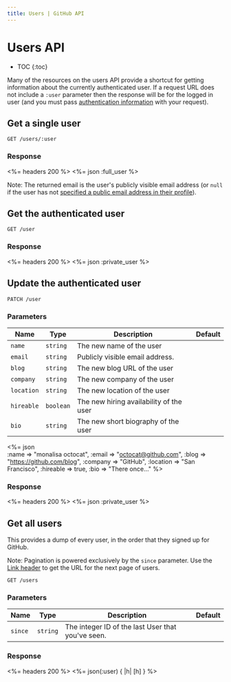 ```yaml
---
title: Users | GitHub API
---
```


# Users API

* TOC
{:toc}

Many of the resources on the users API provide a shortcut for getting
information about the currently authenticated user. If a request URL
does not include a `:user` parameter then the response will be for the
logged in user (and you must pass [authentication
information](/v3/#authentication) with your request).

## Get a single user

    GET /users/:user

### Response

<%= headers 200 %>
<%= json :full_user %>

Note: The returned email is the user's publicly visible email address
(or `null` if the user has not [specified a public email address in their profile](https://github.com/settings/profile)).

## Get the authenticated user

    GET /user

### Response

<%= headers 200 %>
<%= json :private_user %>

## Update the authenticated user

    PATCH /user

### Parameters

Name | Type | Description | Default
-----|------|-------------|---------
`name`|`string` | The new name of the user|
`email`|`string` | Publicly visible email address.|
`blog`|`string` | The new blog URL of the user|
`company`|`string` | The new company of the user|
`location`|`string` | The new location of the user|
`hireable`|`boolean` | The new hiring availability of the user|
`bio`|`string` | The new short biography of the user|


<%= json \
    :name     => "monalisa octocat",
    :email    => "octocat@github.com",
    :blog     => "https://github.com/blog",
    :company  => "GitHub",
    :location => "San Francisco",
    :hireable => true,
    :bio      => "There once..."
%>

### Response

<%= headers 200 %>
<%= json :private_user %>

## Get all users

This provides a dump of every user, in the order that they signed up for
GitHub.

Note: Pagination is powered exclusively by the `since` parameter.
Use the [Link header](/v3/#link-header) to get the URL for the next page of
users.

    GET /users

### Parameters

Name | Type | Description | Default
-----|------|-------------|---------
`since`|`string`| The integer ID of the last User that you've seen.|


### Response

<%= headers 200 %>
<%= json(:user) { |h| [h] } %>

